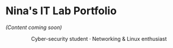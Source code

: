 # Nina's IT Lab Portfolio
*(Content coming soon)*
<p align="center">
  Cyber-security student · Networking & Linux enthusiast
</p>
